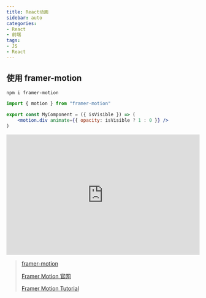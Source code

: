 ```yaml
---
title: React动画
sidebar: auto
categories: 
- React
- 前端
tags: 
- JS
- React
---
```


## 使用 framer-motion
```bash
npm i framer-motion
```

```jsx
import { motion } from "framer-motion"

export const MyComponent = ({ isVisible }) => (
    <motion.div animate={{ opacity: isVisible ? 1 : 0 }} />
)
```

<iframe width="100%" height="315" src="https://www.youtube.com/embed/SuqU904ZHA4" title="Springy Animated Modals // Framer Motion &amp; React Tutorial for Beginners" frameborder="0" allow="accelerometer; autoplay; clipboard-write; encrypted-media; gyroscope; picture-in-picture; web-share" referrerpolicy="strict-origin-when-cross-origin" allowfullscreen></iframe>

> [framer-motion](https://www.npmjs.com/package/framer-motion)
> 
> [Framer Motion 官网](https://www.framer.com/motion/)
> 
> [Framer Motion Tutorial](https://fireship.io/lessons/framer-motion-modal/)
